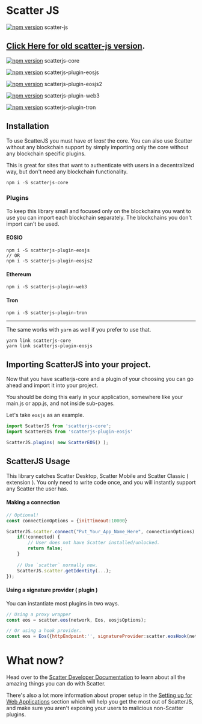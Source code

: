 # Scatter JS


[![npm version](https://badge.fury.io/js/scatter-js.svg)](https://badge.fury.io/js/scatter-js) scatter-js

## [Click Here for old scatter-js version](https://github.com/GetScatter/scatter-js/tree/2.5.1).



[![npm version](https://badge.fury.io/js/scatterjs-core.svg)](https://badge.fury.io/js/scatterjs-core) scatterjs-core


[![npm version](https://badge.fury.io/js/scatterjs-plugin-eosjs.svg)](https://badge.fury.io/js/scatterjs-plugin-eosjs) scatterjs-plugin-eosjs


[![npm version](https://badge.fury.io/js/scatterjs-plugin-eosjs.svg)](https://badge.fury.io/js/scatterjs-plugin-eosjs2) scatterjs-plugin-eosjs2


[![npm version](https://badge.fury.io/js/scatterjs-plugin-web3.svg)](https://badge.fury.io/js/scatterjs-plugin-web3) scatterjs-plugin-web3


[![npm version](https://badge.fury.io/js/scatterjs-plugin-web3.svg)](https://badge.fury.io/js/scatterjs-plugin-tron) scatterjs-plugin-tron


## Installation

To use ScatterJS you must have _at least_ the core.
You can also use Scatter without any blockchain support
by simply importing only the core without any blockchain specific
plugins.

This is great for sites that want to authenticate with users in a
decentralized way, but don't need any blockchain functionality.

```js
npm i -S scatterjs-core
```

### Plugins
To keep this library small and focused only on the blockchains you want to use
you can import each blockchain separately. The blockchains you don't import
can't be used.

#### EOSIO
```
npm i -S scatterjs-plugin-eosjs
// OR
npm i -S scatterjs-plugin-eosjs2
```

#### Ethereum
```
npm i -S scatterjs-plugin-web3
```

#### Tron
```
npm i -S scatterjs-plugin-tron
```

-------

The same works with `yarn` as well if you prefer to use that.
```
yarn link scatterjs-core
yarn link scatterjs-plugin-eosjs
```


## Importing ScatterJS into your project.
Now that you have scatterjs-core and a plugin of your choosing you
can go ahead and import it into your project.

You should be doing this early in your application, somewhere like
your main.js or app.js, and not inside sub-pages.

Let's take `eosjs` as an example.

```js
import ScatterJS from 'scatterjs-core';
import ScatterEOS from 'scatterjs-plugin-eosjs'

ScatterJS.plugins( new ScatterEOS() );
```


## ScatterJS Usage

This library catches Scatter Desktop, Scatter Mobile and Scatter Classic ( extension ).
You only need to write code once, and you will instantly support any Scatter the user has.


#### Making a connection

```js
// Optional!
const connectionOptions = {initTimeout:10000}

ScatterJS.scatter.connect("Put_Your_App_Name_Here", connectionOptions).then(connected => {
    if(!connected) {
        // User does not have Scatter installed/unlocked.
        return false;
    }
    
    // Use `scatter` normally now.
    ScatterJS.scatter.getIdentity(...);
});
```


#### Using a signature provider ( plugin )
You can instantiate most plugins in two ways.

```js
// Using a proxy wrapper
const eos = scatter.eos(network, Eos, eosjsOptions);

// Or using a hook provider.
const eos = Eos({httpEndpoint:'', signatureProvider:scatter.eosHook(network)});
```



# What now?
Head over to the [Scatter Developer Documentation](https://get-scatter.com/docs/getting-started) to learn about
all the amazing things you can do with Scatter.

There's also a lot more information about proper setup in the
[Setting up for Web Applications](https://get-scatter.com/docs/dev/setting-up-for-web-apps)
section which will help you get the most out of ScatterJS, and make sure
you aren't exposing your users to malicious non-Scatter plugins.
